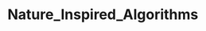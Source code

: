 # Nature_Inspired_Algorithms

<img href="https://onlinelibrary.wiley.com/cms/asset/fff7fbd0-2c12-4272-8e75-a8612e75e607/dac4895-fig-0005-m.jpg">
